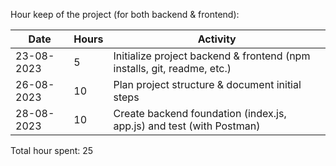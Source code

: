 Hour keep of the project (for both backend & frontend):

|Date|Hours|Activity|
|-|-|-|
|23-08-2023|5|Initialize project backend & frontend (npm installs, git, readme, etc.)|
|26-08-2023|10|Plan project structure & document initial steps|
|28-08-2023|10|Create backend foundation (index.js, app.js) and test (with Postman)|

Total hour spent: 25
